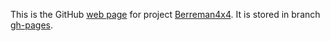 This is the GitHub [web page](http://Berreman4x4.github.com/Berreman4x4/) for project [Berreman4x4](http://github.com/Berreman4x4/Berreman4x4). It is stored in branch [gh-pages](http://github.com/Berreman4x4/Berreman4x4/tree/gh-pages).

